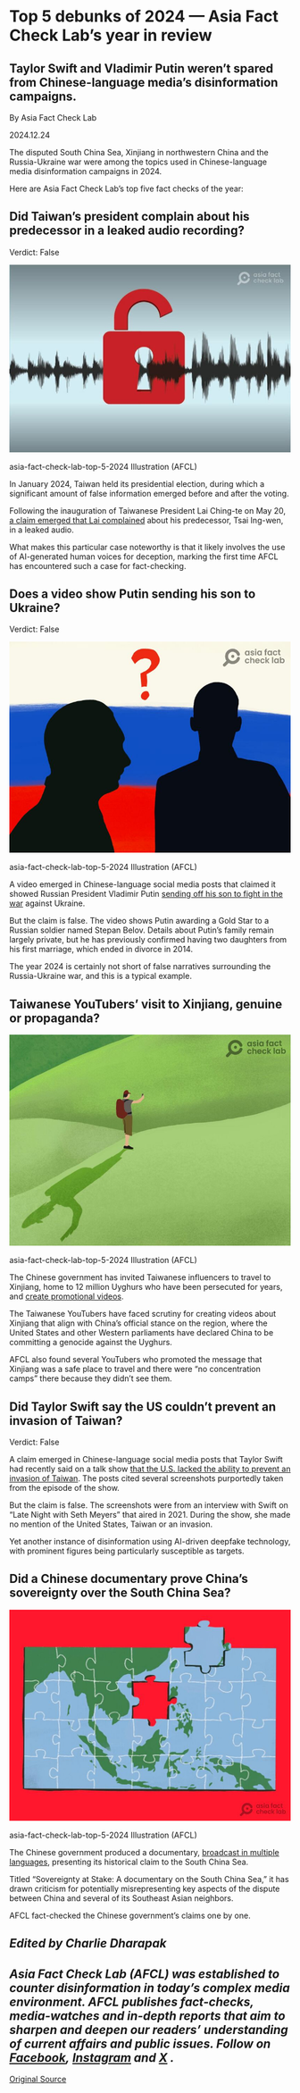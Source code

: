 # Top 5 debunks of 2024 — Asia Fact Check Lab’s year in review

## Taylor Swift and Vladimir Putin weren’t spared from Chinese-language media’s disinformation campaigns.

By Asia Fact Check Lab

2024.12.24

The disputed South China Sea, Xinjiang in northwestern China and the Russia-Ukraine war were among the topics used in Chinese-language media disinformation campaigns in 2024.

Here are Asia Fact Check Lab’s top five fact checks of the year:

## Did Taiwan’s president complain about his predecessor in a leaked audio recording?

Verdict: False

![Illustration](images/L7NF6KF2F5EMDFW3UFSCMUISYE.jpg)

asia-fact-check-lab-top-5-2024 Illustration (AFCL)

In January 2024, Taiwan held its presidential election, during which a significant amount of false information emerged before and after the voting.

Following the inauguration of Taiwanese President Lai Ching-te on May 20, [a claim emerged that Lai complained](https://www.rfa.org/english/news/afcl/afcl-lai-audio-06112024233916.html "https://www.rfa.org/english/news/afcl/afcl-lai-audio-06112024233916.html") about his predecessor, Tsai Ing-wen, in a leaked audio.

What makes this particular case noteworthy is that it likely involves the use of AI-generated human voices for deception, marking the first time AFCL has encountered such a case for fact-checking.

## Does a video show Putin sending his son to Ukraine?

Verdict: False

![Illustration](images/H5INJQPS5ZAZPJEGCXVRNTX2IE.jpeg)

asia-fact-check-lab-top-5-2024 Illustration (AFCL)

A video emerged in Chinese-language social media posts that claimed it showed Russian President Vladimir Putin [sending off his son to fight in the war](https://www.rfa.org/english/factcheck/2024/12/06/afcl-putin-ukraine-son/ "https://www.rfa.org/english/factcheck/2024/12/06/afcl-putin-ukraine-son/") against Ukraine.

But the claim is false. The video shows Putin awarding a Gold Star to a Russian soldier named Stepan Belov. Details about Putin’s family remain largely private, but he has previously confirmed having two daughters from his first marriage, which ended in divorce in 2014.

The year 2024 is certainly not short of false narratives surrounding the Russia-Ukraine war, and this is a typical example.

## Taiwanese YouTubers’ visit to Xinjiang, genuine or propaganda?

![Illustration](images/REI35PY5MFAENGD7OGO2NMZABE.jpg)

asia-fact-check-lab-top-5-2024 Illustration (AFCL)

The Chinese government has invited Taiwanese influencers to travel to Xinjiang, home to 12 million Uyghurs who have been persecuted for years, and [create promotional videos](https://www.rfa.org/english/news/afcl/afcl-taiwan-youtuber-xinjiang-10082024000704.html "https://www.rfa.org/english/news/afcl/afcl-taiwan-youtuber-xinjiang-10082024000704.html").

The Taiwanese YouTubers have faced scrutiny for creating videos about Xinjiang that align with China’s official stance on the region, where the United States and other Western parliaments have declared China to be committing a genocide against the Uyghurs.

AFCL also found several YouTubers who promoted the message that Xinjiang was a safe place to travel and there were “no concentration camps” there because they didn’t see them.

## Did Taylor Swift say the US couldn’t prevent an invasion of Taiwan?

Verdict: False

A claim emerged in Chinese-language social media posts that Taylor Swift had recently said on a talk show [that the U.S. lacked the ability to prevent an invasion of Taiwan](https://www.rfa.org/english/news/afcl/fact-check-taylor-swift-taiwan-04032024103426.html "https://www.rfa.org/english/news/afcl/fact-check-taylor-swift-taiwan-04032024103426.html"). The posts cited several screenshots purportedly taken from the episode of the show.

But the claim is false. The screenshots were from an interview with Swift on “Late Night with Seth Meyers” that aired in 2021. During the show, she made no mention of the United States, Taiwan or an invasion.

Yet another instance of disinformation using AI-driven deepfake technology, with prominent figures being particularly susceptible as targets.

## Did a Chinese documentary prove China’s sovereignty over the South China Sea?

![Illustration](images/QMCDAN7FEZDSHNMAYAZAQCQ7M4.jpg)

asia-fact-check-lab-top-5-2024 Illustration (AFCL)

The Chinese government produced a documentary, [broadcast in multiple languages](https://www.rfa.org/english/news/afcl/afcl-cctv-south-china-sea-07042024025123.html "https://www.rfa.org/english/news/afcl/afcl-cctv-south-china-sea-07042024025123.html"), presenting its historical claim to the South China Sea.

Titled “Sovereignty at Stake: A documentary on the South China Sea,” it has drawn criticism for potentially misrepresenting key aspects of the dispute between China and several of its Southeast Asian neighbors.

AFCL fact-checked the Chinese government’s claims one by one.

## *Edited by Charlie Dharapak*

## *Asia Fact Check Lab (AFCL) was established to counter disinformation in today’s complex media environment. AFCL publishes fact-checks, media-watches and in-depth reports that aim to sharpen and deepen our readers’ understanding of current affairs and public issues. Follow on* [*Facebook*](https：//www.facebook.com/asiafactchecklabcn "https：//www.facebook.com/asiafactchecklabcn")*,* [*Instagram*](https：//www.instagram.com/asiafactchecklab/ "https：//www.instagram.com/asiafactchecklab/") *and* [*X*](https：//x.com/AFCL_eng "https：//x.com/AFCL_eng") *.*



[Original Source](https://www.rfa.org/english/factcheck/2024/12/24/asia-fact-check-china-disinformation-best-2024/)